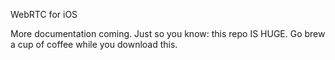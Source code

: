 WebRTC for iOS

More documentation coming. Just so you know: this repo IS HUGE. Go brew a cup of coffee while you download this. 



